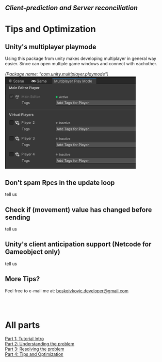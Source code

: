 ## *Client-prediction and Server reconciliation*

# Tips and Optimization

## Unity's multiplayer playmode
Using this package from unity makes developing multiplayer in general way easier. Since can open multiple game windows and connect with eachother. <br> <br>
*(Package name: "com.unity.multiplayer.playmode")* <br>
![multiplay](images/multiplay.PNG?raw=true)

## Don't spam Rpcs in the update loop
tell us

## Check if (movement) value has changed before sending
tell us

## Unity's client anticipation support (Netcode for Gameobject **only**)
tell us

## More Tips? <br>
Feel free to e-mail me at: boskoivkovic.developer@gmail.com

<br> <br>
# All parts
[Part 1: Tutorial Intro](Part_1.md)  <br>
[Part 2: Understanding the problem](Part_2.md)  <br>
[Part 3: Resolving the problem](Part_3.md)  <br>
[Part 4: Tips and Optimization](Part_4.md)
